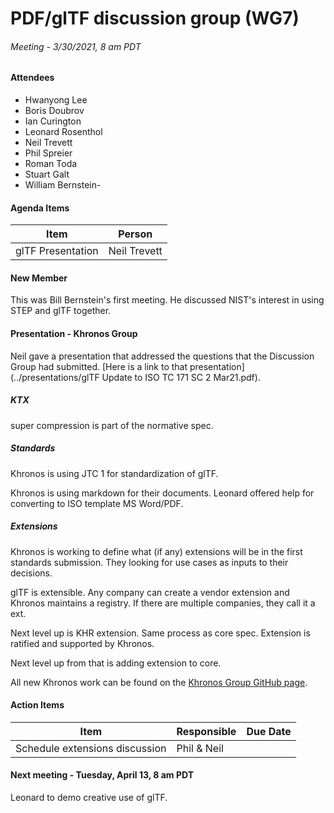 # PDF/glTF discussion group (WG7)
###### Meeting - 3/30/2021, 8 am PDT 

#### Attendees
- Hwanyong Lee
- Boris Doubrov
- Ian Curington
- Leonard Rosenthol
- Neil Trevett
- Phil Spreier
- Roman Toda
- Stuart Galt
- William Bernstein- 

#### Agenda Items

| Item              | Person       |
| ----------------- | ------------ |
| glTF Presentation | Neil Trevett |

#### New Member
This was Bill Bernstein's first meeting. He discussed NIST's interest in using STEP and glTF together.

#### Presentation - Khronos Group
Neil gave a presentation that addressed the questions that the Discussion Group had submitted. [Here is a link to that presentation](../presentations/glTF Update to ISO TC 171 SC 2 Mar21.pdf).

##### KTX
super compression is part of the normative spec.

##### Standards
Khronos is using JTC 1 for standardization of glTF.

Khronos is using markdown for their documents. Leonard offered help for converting to ISO template MS Word/PDF.

##### Extensions
Khronos is working to define what (if any) extensions will be in the first standards submission. They looking for use cases as inputs to their decisions. 

glTF is extensible. Any company can create a vendor extension and Khronos maintains a registry. If there are multiple companies, they call it a ext. 

Next level up is KHR extension. Same process as core spec. Extension is ratified and supported by Khronos.

Next level up from that is adding extension to core.

All new Khronos work can be found on the [Khronos Group GitHub page](https://github.com/KhronosGroup).

#### Action Items

| Item | Responsible | Due Date |
| ---- | ----------- | -------- |
| Schedule extensions discussion | Phil & Neil |  |

#### Next meeting - Tuesday, April 13, 8 am PDT
Leonard to demo creative use of glTF.
